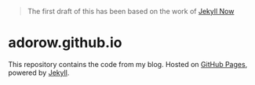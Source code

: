 > The first draft of this has been based on the work of [Jekyll Now](https://github.com/barryclark/jekyll-now)

# adorow.github.io

This repository contains the code from my blog. Hosted on [GitHub Pages](https://pages.github.com/), powered by [Jekyll](jekyllrb.com).

